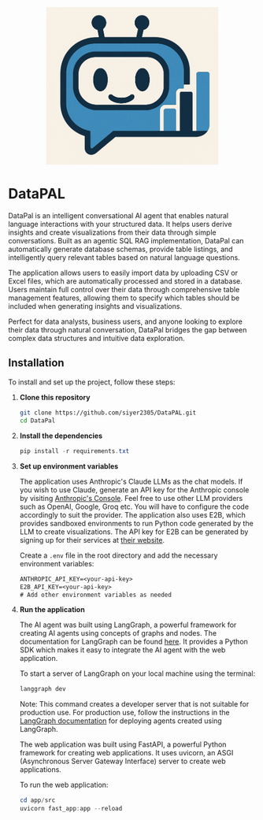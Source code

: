 <p align="center">
  <img src="assets/logo.png" alt="DataPAL Logo" width="350">
</p>

# DataPAL

DataPal is an intelligent conversational AI agent that enables natural language interactions with your structured data. It helps users derive insights and create visualizations from their data through simple conversations. Built as an agentic SQL RAG implementation, DataPal can automatically generate database schemas, provide table listings, and intelligently query relevant tables based on natural language questions.

The application allows users to easily import data by uploading CSV or Excel files, which are automatically processed and stored in a database. Users maintain full control over their data through comprehensive table management features, allowing them to specify which tables should be included when generating insights and visualizations.

Perfect for data analysts, business users, and anyone looking to explore their data through natural conversation, DataPal bridges the gap between complex data structures and intuitive data exploration.

## Installation

To install and set up the project, follow these steps:

1. **Clone this repository**
   ```bash
   git clone https://github.com/siyer2305/DataPAL.git
   cd DataPal
   ```

2. **Install the dependencies**
   ```powershell
   pip install -r requirements.txt
   ```

3. **Set up environment variables**

   The application uses Anthropic's Claude LLMs as the chat models. If you wish to use Claude, generate an API key for the Anthropic console by visiting [Anthropic's Console](https://console.anthropic.com/). Feel free to use other LLM providers such as OpenAI, Google, Groq etc. You will have to configure the code accordingly to suit the provider. The application also uses E2B, which provides sandboxed environments to run Python code generated by the LLM to create visualizations. The API key for E2B can be generated by signing up for their services at [their website](https://e2b.dev/). 
   
   Create a `.env` file in the root directory and add the necessary environment variables:
   ```
   ANTHROPIC_API_KEY=<your-api-key>
   E2B_API_KEY=<your-api-key>
   # Add other environment variables as needed
   ```

5. **Run the application**

   The AI agent was built using LangGraph, a powerful framework for creating AI agents using concepts of graphs and nodes. The documentation for LangGraph can be found [here](https://langchain-ai.github.io/langgraph/). It provides a Python SDK which makes it easy to integrate the AI agent with the web application.

   To start a server of LangGraph on your local machine using the terminal: 
   
   ```powershell
   langgraph dev
   ```  
   
   Note: This command creates a developer server that is not suitable for production use. For production use, follow the instructions in the [LangGraph documentation](https://langchain-ai.github.io/langgraph/) for deploying agents created using LangGraph.

   The web application was built using FastAPI, a powerful Python framework for creating web applications. It uses uvicorn, an ASGI (Asynchronous Server Gateway Interface) server to create web applications.

   To run the web application:
   ```powershell
   cd app/src
   uvicorn fast_app:app --reload
   ```

